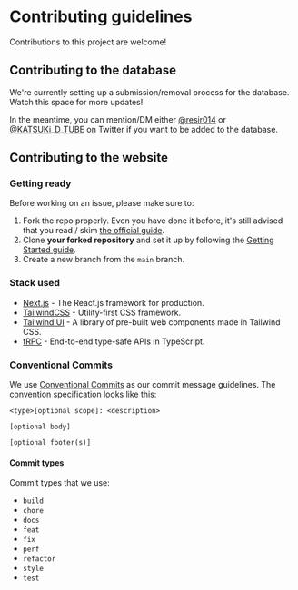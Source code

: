 # Contributing guidelines

Contributions to this project are welcome!

## Contributing to the database

We're currently setting up a submission/removal process for the database. Watch this space for more updates!

In the meantime, you can mention/DM either [@resir014](https://twitter.com/resir014) or [@KATSUKi_D_TUBE](https://twitter.com/KATSUKi_D_TUBE) on Twitter if you want to be added to the database.

## Contributing to the website

### Getting ready

Before working on an issue, please make sure to:

1. Fork the repo properly. Even you have done it before, it's still advised that you read / skim [the official guide](https://docs.github.com/en/get-started/quickstart/fork-a-repo#forking-a-repository).
2. Clone **your forked repository** and set it up by following the [Getting Started guide](https://github.com/resir014/twitch-vtubers-sea#getting-started).
3. Create a new branch from the `main` branch.

### Stack used

- [Next.js](https://nextjs.org/) - The React.js framework for production.
- [TailwindCSS](https://tailwindcss.com/) - Utility-first CSS framework.
- [Tailwind UI](https://tailwindui.com/) - A library of pre-built web components made in Tailwind CSS.
- [tRPC](https://trpc.io/) - End-to-end type-safe APIs in TypeScript.

### Conventional Commits

We use [Conventional Commits](https://www.conventionalcommits.org/en/v1.0.0/) as our commit message guidelines. The convention specification looks like this:

```
<type>[optional scope]: <description>

[optional body]

[optional footer(s)]
```

#### Commit types

Commit types that we use:

- `build`
- `chore`
- `docs`
- `feat`
- `fix`
- `perf`
- `refactor`
- `style`
- `test`
